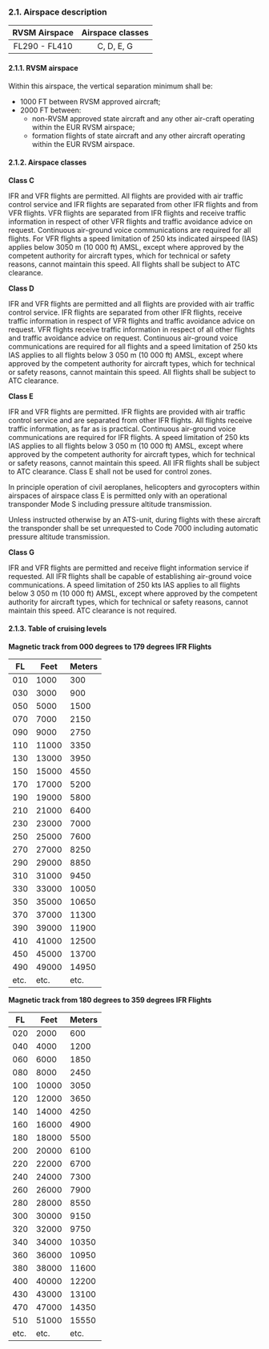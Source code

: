 ### 	2.1. Airspace description

| RVSM Airspace | Airspace classes |
| :-----------: | :--------------: |
| FL290 - FL410 |    C, D, E, G    |

#### 2.1.1. RVSM airspace

Within this airspace, the vertical separation minimum shall be:

- 1000 FT between RVSM approved aircraft;
- 2000 FT between:
  - non-RVSM approved state aircraft and any other air-craft operating within the EUR RVSM airspace;
  - formation flights of state aircraft and any other aircraft operating within the EUR RVSM airspace.

#### 2.1.2. Airspace classes

**Class C**

IFR and VFR flights are permitted. All flights are provided with air traffic control service and IFR flights are separated from other IFR flights and from VFR flights. VFR flights are separated from IFR flights and receive traffic information in respect of other VFR flights and traffic avoidance advice on request. Continuous air-ground voice communications are required for all flights. For VFR flights a speed limitation of 250 kts  indicated airspeed (IAS) applies below 3050 m (10 000 ft) AMSL, except where approved by the competent authority for aircraft types, which for technical or safety reasons, cannot maintain this speed. All flights shall be subject to ATC clearance. 

**Class D**    

IFR and VFR flights are permitted and all flights are provided with air traffic control service. IFR flights are  separated from other IFR flights, receive traffic information in respect of VFR flights and traffic avoidance advice on request. VFR flights receive traffic information in respect of all other flights  and  traffic avoidance advice on request. Continuous air-ground voice communications are required for all flights and a speed limitation of 250  kts  IAS  applies  to all flights below 3 050 m (10 000 ft) AMSL, except where approved by the competent authority for aircraft  types, which for technical or safety reasons, cannot maintain this speed. All flights shall be subject to ATC clearance.

**Class E**

IFR and VFR flights are permitted. IFR flights are provided with air traffic control service and are separated from other IFR flights. All flights receive traffic information, as far as is practical. Continuous air-ground voice communications are required for IFR  flights. A speed limitation of 250 kts IAS applies to all flights below 3 050 m (10  000  ft) AMSL, except where approved by the competent authority for aircraft types, which for technical or safety reasons, cannot maintain this speed. All IFR flights shall be subject to ATC clearance. Class E shall not be used for control zones.

In principle operation of civil aeroplanes, helicopters and gyrocopters within airspaces of airspace class  E  is permitted only with an operational transponder Mode S  including pressure altitude transmission. 

Unless instructed otherwise by an ATS-unit, during flights with these aircraft the transponder shall be set unrequested  to Code 7000 including automatic pressure altitude transmission.

**Class G**      

IFR and VFR flights are permitted and receive flight information service if requested. All IFR flights  shall  be  capable of establishing air-ground voice communications. A speed limitation of 250 kts IAS applies to all flights below 3 050 m (10 000 ft) AMSL, except where approved by the competent authority for aircraft types, which for technical or safety reasons, cannot maintain this speed. ATC clearance is not required. 

#### 2.1.3. Table of cruising levels

**Magnetic track from 000 degrees to 179 degrees IFR Flights**

| FL   | Feet  | Meters |
| ---- | ----- | ------ |
| 010  | 1000  | 300    |
| 030  | 3000  | 900    |
| 050  | 5000  | 1500   |
| 070  | 7000  | 2150   |
| 090  | 9000  | 2750   |
| 110  | 11000 | 3350   |
| 130  | 13000 | 3950   |
| 150  | 15000 | 4550   |
| 170  | 17000 | 5200   |
| 190  | 19000 | 5800   |
| 210  | 21000 | 6400   |
| 230  | 23000 | 7000   |
| 250  | 25000 | 7600   |
| 270  | 27000 | 8250   |
| 290  | 29000 | 8850   |
| 310  | 31000 | 9450   |
| 330  | 33000 | 10050  |
| 350  | 35000 | 10650  |
| 370  | 37000 | 11300  |
| 390  | 39000 | 11900  |
| 410  | 41000 | 12500  |
| 450  | 45000 | 13700  |
| 490  | 49000 | 14950  |
| etc. | etc.  | etc.   |



**Magnetic track from 180 degrees to 359 degrees IFR Flights**

| FL   | Feet  | Meters |
| ---- | ----- | ------ |
| 020  | 2000  | 600    |
| 040  | 4000  | 1200   |
| 060  | 6000  | 1850   |
| 080  | 8000  | 2450   |
| 100  | 10000 | 3050   |
| 120  | 12000 | 3650   |
| 140  | 14000 | 4250   |
| 160  | 16000 | 4900   |
| 180  | 18000 | 5500   |
| 200  | 20000 | 6100   |
| 220  | 22000 | 6700   |
| 240  | 24000 | 7300   |
| 260  | 26000 | 7900   |
| 280  | 28000 | 8550   |
| 300  | 30000 | 9150   |
| 320  | 32000 | 9750   |
| 340  | 34000 | 10350  |
| 360  | 36000 | 10950  |
| 380  | 38000 | 11600  |
| 400  | 40000 | 12200  |
| 430  | 43000 | 13100  |
| 470  | 47000 | 14350  |
| 510  | 51000 | 15550  |
| etc. | etc.  | etc.   |

